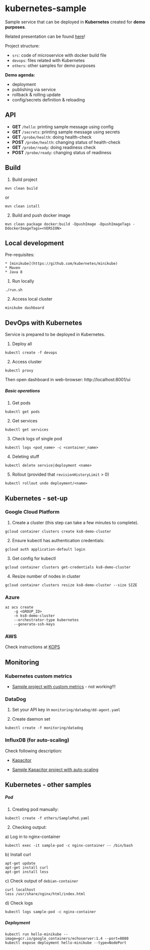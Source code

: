 # kubernetes-sample

Sample service that can be deployed in **Kubernetes** created for **demo purposes**.

Related presentation can be found [here](https://docs.google.com/a/valuelogic.one/presentation/d/1WQbNJoJuiDIT_EJJDBXixGtrGKE9nbhlMcNiP-dMCPM/edit?usp=sharing)!

Project structure:

* `src`: code of microservice with docker build file
* `devops`: files related with Kubernetes
* `others`: other samples for demo purposes

**Demo agenda:**

* deployment 
* publishing via service
* rollback & rolling update
* config/secrets definition & reloading

## API

* **GET** `/hello`: printing sample message using config
* **GET** `/secrets`: printing sample message using secrets
* **GET** `/probe/health`: doing health-check
* **POST** `/probe/health`: changing status of health-check
* **GET** `/probe/ready`: doing readiness check
* **POST** `/probe/ready`: changing status of readiness

## Build

1) Build project

```
mvn clean build
```

or

```
mvn clean istall
```

2) Build and push docker image

```
mvn clean package docker:build -DpushImage -DpushImageTags -DdockerImageTags=<VERSION>
```

## Local development

Pre-requisites:

    * [minikube](https://github.com/kubernetes/minikube)
    * Maven
    * Java 8

1) Run locally

```
./run.sh
```

2) Access local cluster

```
minikube dashboard
```

## DevOps with Kubernetes

Service is prepared to be deployed in Kubernetes.

1) Deploy all

```
kubectl create -f devops
```

2) Access cluster

```
kubectl proxy
```

Then open dashboard in web-browser: http://localhost:8001/ui

##### Basic operations

1) Get pods

```
kubectl get pods
```

2) Get services

```
kubectl get services
```

3) Check logs of single pod

```
kubectl logs <pod_name> -c <container_name>
```

4) Deleting stuff

```
kubectl delete service|deployment <name>
```

5) Rollout (provided that `revisionHistoryLimit` > 0)

```
kubectl rollout undo deployment/<name>
```

## Kubernetes - set-up

### Google Cloud Platform

1) Create a cluster (this step can take a few minutes to complete).

```
gcloud container clusters create ks8-demo-cluster
```

2) Ensure kubectl has authentication credentials:

```
gcloud auth application-default login
```

3) Get config for kubectl

```
gcloud container clusters get-credentials ks8-demo-cluster
```

4) Resize number of nodes in cluster

```
gcloud container clusters resize ks8-demo-cluster --size SIZE
```


### Azure

```
az acs create 
    -g <GROUP_ID> 
    -n ks8-demo-cluster 
    --orchestrator-type kubernetes 
    --generate-ssh-keys
```

### AWS

Check instructions at [KOPS](https://github.com/kubernetes/kops)

## Monitoring

### Kubernetes custom metrics 

* [Sample project with custom metrics](https://medium.com/@marko.luksa/kubernetes-autoscaling-based-on-custom-metrics-without-using-a-host-port-b783ed6241ac) - not working!!!

### DataDog

1) Set your API key in `monitoring/datadog/dd-agent.yaml`

2) Create daemon set

```
kubectl create -f monitoring/datadog
```

### InfluxDB (for auto-scaling)

Check following description:

* [Kapacitor](https://docs.influxdata.com/kapacitor/v1.1/nodes/k8s_autoscale_node/)

* [Sample Kapacitor project with auto-scaling](https://github.com/influxdata/k8s-kapacitor-autoscale)

## Kubernetes - other samples

##### Pod

1) Creating pod manually:

```
kubectl create -f others/SamplePod.yaml
```

2) Checking output:

a) Log in to nginx-container

```
kubectl exec -it sample-pod -c nginx-container -- /bin/bash
```

b) Install curl

```
apt-get update
apt-get install curl
apt-get install less
```

c) Check output of `debian-container`

```
curl localhost
less /usr/share/nginx/html/index.html
```

d) Check logs

```
kubectl logs sample-pod -c nginx-container
```

##### Deployment

```
kubectl run hello-minikube --image=gcr.io/google_containers/echoserver:1.4 --port=8080
kubectl expose deployment hello-minikube --type=NodePort
```